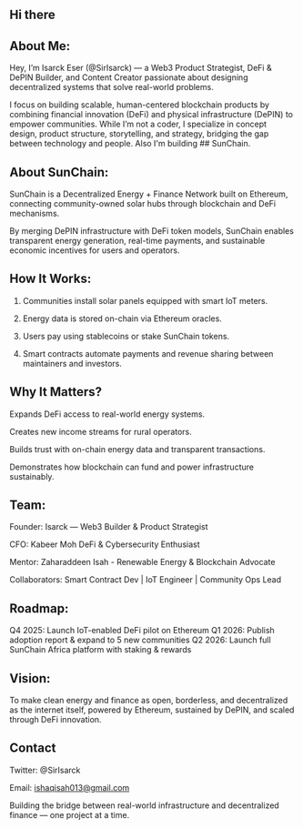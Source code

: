 ## Hi there

## About Me:

Hey, I’m Isarck Eser (@SirIsarck) — a Web3 Product Strategist, DeFi & DePIN Builder, and Content Creator passionate about designing decentralized systems that solve real-world problems.

I focus on building scalable, human-centered blockchain products by combining financial innovation (DeFi) and physical infrastructure (DePIN) to empower communities.
While I’m not a coder, I specialize in concept design, product structure, storytelling, and strategy, bridging the gap between technology and people. Also I'm building ## SunChain. 

## About SunChain: 

SunChain is a Decentralized Energy + Finance Network built on Ethereum, connecting community-owned solar hubs through blockchain and DeFi mechanisms.

By merging DePIN infrastructure with DeFi token models, SunChain enables transparent energy generation, real-time payments, and sustainable economic incentives for users and operators.


## How It Works:

1. Communities install solar panels equipped with smart IoT meters.


2. Energy data is stored on-chain via Ethereum oracles.


3. Users pay using stablecoins or stake SunChain tokens.


4. Smart contracts automate payments and revenue sharing between maintainers and investors.


 ## Why It Matters?

Expands DeFi access to real-world energy systems.

Creates new income streams for rural operators.

Builds trust with on-chain energy data and transparent transactions.

Demonstrates how blockchain can fund and power infrastructure sustainably.

## Team:

Founder: Isarck — Web3 Builder & Product Strategist

CFO: Kabeer Moh DeFi & Cybersecurity Enthusiast

Mentor: Zaharaddeen Isah - Renewable Energy & Blockchain Advocate

Collaborators: Smart Contract Dev | IoT Engineer | Community Ops Lead

## Roadmap:

Q4 2025: Launch IoT-enabled DeFi pilot on Ethereum
Q1 2026: Publish adoption report & expand to 5 new communities
Q2 2026: Launch full SunChain Africa platform with staking & rewards

## Vision:

To make clean energy and finance as open, borderless, and decentralized as the internet itself, powered by Ethereum, sustained by DePIN, and scaled through DeFi innovation.

## Contact

Twitter: @SirIsarck

Email: ishaqisah013@gmail.com

Building the bridge between real-world infrastructure and decentralized finance — one project at a time.


